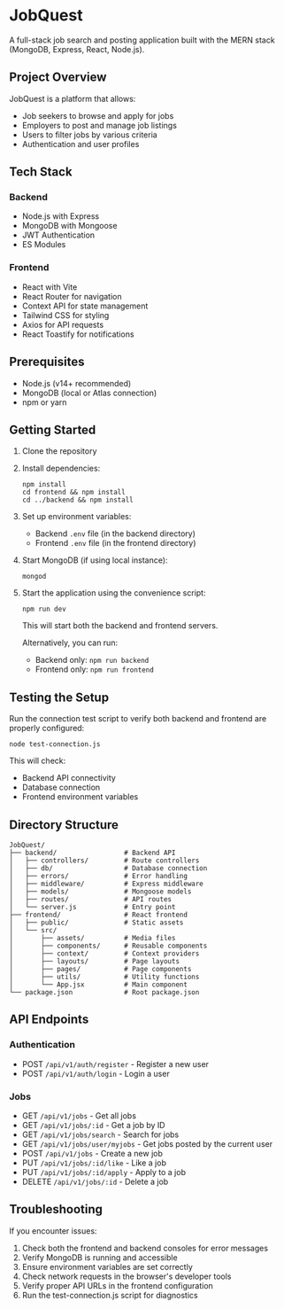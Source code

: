 # JobQuest

A full-stack job search and posting application built with the MERN stack (MongoDB, Express, React, Node.js).

## Project Overview

JobQuest is a platform that allows:
- Job seekers to browse and apply for jobs
- Employers to post and manage job listings
- Users to filter jobs by various criteria
- Authentication and user profiles

## Tech Stack

### Backend
- Node.js with Express
- MongoDB with Mongoose
- JWT Authentication
- ES Modules

### Frontend
- React with Vite
- React Router for navigation
- Context API for state management
- Tailwind CSS for styling
- Axios for API requests
- React Toastify for notifications

## Prerequisites

- Node.js (v14+ recommended)
- MongoDB (local or Atlas connection)
- npm or yarn

## Getting Started

1. Clone the repository
2. Install dependencies:
   ```
   npm install
   cd frontend && npm install
   cd ../backend && npm install
   ```

3. Set up environment variables:
   - Backend `.env` file (in the backend directory)
   - Frontend `.env` file (in the frontend directory)

4. Start MongoDB (if using local instance):
   ```
   mongod
   ```

5. Start the application using the convenience script:
   ```
   npm run dev
   ```
   
   This will start both the backend and frontend servers.

   Alternatively, you can run:
   - Backend only: `npm run backend`
   - Frontend only: `npm run frontend`

## Testing the Setup

Run the connection test script to verify both backend and frontend are properly configured:

```
node test-connection.js
```

This will check:
- Backend API connectivity
- Database connection
- Frontend environment variables

## Directory Structure

```
JobQuest/
├── backend/                 # Backend API
│   ├── controllers/         # Route controllers
│   ├── db/                  # Database connection
│   ├── errors/              # Error handling
│   ├── middleware/          # Express middleware
│   ├── models/              # Mongoose models
│   ├── routes/              # API routes
│   └── server.js            # Entry point
├── frontend/                # React frontend
│   ├── public/              # Static assets
│   └── src/
│       ├── assets/          # Media files
│       ├── components/      # Reusable components
│       ├── context/         # Context providers
│       ├── layouts/         # Page layouts
│       ├── pages/           # Page components
│       ├── utils/           # Utility functions
│       └── App.jsx          # Main component
└── package.json             # Root package.json
```

## API Endpoints

### Authentication
- POST `/api/v1/auth/register` - Register a new user
- POST `/api/v1/auth/login` - Login a user

### Jobs
- GET `/api/v1/jobs` - Get all jobs
- GET `/api/v1/jobs/:id` - Get a job by ID
- GET `/api/v1/jobs/search` - Search for jobs
- GET `/api/v1/jobs/user/myjobs` - Get jobs posted by the current user
- POST `/api/v1/jobs` - Create a new job
- PUT `/api/v1/jobs/:id/like` - Like a job
- PUT `/api/v1/jobs/:id/apply` - Apply to a job
- DELETE `/api/v1/jobs/:id` - Delete a job

## Troubleshooting

If you encounter issues:

1. Check both the frontend and backend consoles for error messages
2. Verify MongoDB is running and accessible
3. Ensure environment variables are set correctly
4. Check network requests in the browser's developer tools
5. Verify proper API URLs in the frontend configuration
6. Run the test-connection.js script for diagnostics
